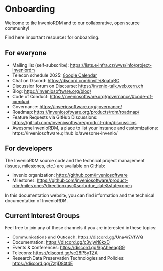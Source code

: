 # Onboarding

Welcome to the InvenioRDM and to our collaborative, open source community!

Find here important resources for onboarding.

## For everyone
* Mailing list (self-subscribe): <https://lists.e-infra.cz/wws/info/project-inveniordm>
* Telecon schedule 2025: [Google Calendar](https://docs.google.com/document/d/1KWvDoVN0hx4jG5wfm4BF322Gyf06dLNuvrAvrbXL9Mc)
* Chat on Discord: <https://discord.com/invite/8qatqBC>
* Discussion forum on Discourse: <https://invenio-talk.web.cern.ch>
* Blog: <https://inveniosoftware.org/blog/>
* Code of Conduct: <https://inveniosoftware.org/governance/#code-of-conduct>
* Governance: <https://inveniosoftware.org/governance/>
* Roadmap: <https://inveniosoftware.org/products/rdm/roadmap/>
* Feature Requests via GitHub Discussions: <https://github.com/inveniosoftware/product-rdm/discussions>
* Awesome InvenioRDM, a place to list your instance and customizations: <https://inveniosoftware.github.io/awesome-invenio/>

## For developers
The InvenioRDM source code and the technical project management (issues, milestones, etc.) are available on GitHub:

* Invenio organization: <https://github.com/inveniosoftware>
* Milestones: <https://github.com/inveniosoftware/product-rdm/milestones?direction=asc&sort=due_date&state=open>

In this documentation website, you can find information and the technical documentation of InvenioRDM.

## Current Interest Groups
Feel free to join any of these channels if you are interested in these topics:

* Communications and Outreach: <https://discord.gg/Una4rZVfWQ>
* Documentation: <https://discord.gg/c3vjwN8kxD>
* Events & Conferences: <https://discord.gg/SpAheeagG9>
* Telecons: <https://discord.gg/vc28P5yTZA>
* Research Data Preservation Technologies and Policies: <https://discord.gg/7ztjD8St4E>
